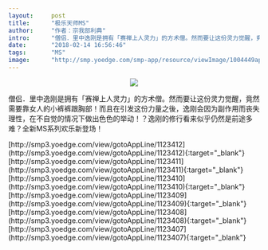```yaml
---
layout:     post
title:      "极乐天师MS"
author:     "作者：宗我部利典"
intro:      "僧侣．里中逸刚是拥有「赛禅上人灵力」的方术僧。然而要让这份灵力觉醒，竟然需要靠女人的小裤裤跟胸部！而且在引发这份力量之後，逸刚会因为副作用而丧失理性，在不自觉的情况下做出色色的举动！？逸刚的修行看来似乎仍然是前途多难？全新MS系列欢乐新登场！"
date:       "2018-02-14 16:56:46"
tags:       "MS"
image:      "http://smp.yoedge.com/smp-app/resource/viewImage/1004449appline.png"
---
```

<div style="text-align: center">
<p><img src="http://smp.yoedge.com/smp-app/resource/viewImage/1004449appline.png"/></p>
</div>
<p class="post-meta">
<span>僧侣．里中逸刚是拥有「赛禅上人灵力」的方术僧。然而要让这份灵力觉醒，竟然需要靠女人的小裤裤跟胸部！而且在引发这份力量之後，逸刚会因为副作用而丧失理性，在不自觉的情况下做出色色的举动！？逸刚的修行看来似乎仍然是前途多难？全新MS系列欢乐新登场！</span>
</p>
[http://smp3.yoedge.com/view/gotoAppLine/1123412](http://smp3.yoedge.com/view/gotoAppLine/1123412){:target="_blank"}
[http://smp3.yoedge.com/view/gotoAppLine/1123411](http://smp3.yoedge.com/view/gotoAppLine/1123411){:target="_blank"}
[http://smp3.yoedge.com/view/gotoAppLine/1123410](http://smp3.yoedge.com/view/gotoAppLine/1123410){:target="_blank"}
[http://smp3.yoedge.com/view/gotoAppLine/1123409](http://smp3.yoedge.com/view/gotoAppLine/1123409){:target="_blank"}
[http://smp3.yoedge.com/view/gotoAppLine/1123408](http://smp3.yoedge.com/view/gotoAppLine/1123408){:target="_blank"}
[http://smp3.yoedge.com/view/gotoAppLine/1123407](http://smp3.yoedge.com/view/gotoAppLine/1123407){:target="_blank"}


